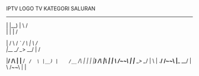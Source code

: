 IPTV
LOGO TV
KATEGORI SALURAN
   __  ___                                                                
| |__)  |  \  /                                                           
| |     |   \/                                                            

|    /  \ / _` /  \     |  \  /                                           
|___ \__/ \__> \__/     |   \/                                            

|__/  /\   |  |__  / _` /  \ |__) |    /__`  /\  |    |  | |__)  /\  |\ | 
|  \ /~~\  |  |___ \__> \__/ |  \ |    .__/ /~~\ |___ \__/ |  \ /~~\ | \| 

